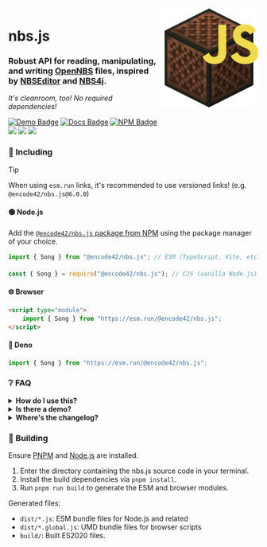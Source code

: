 [Docs]: https://encode42.github.io/nbs.js/docs/
[Docs Badge]: https://img.shields.io/badge/Docs-3178C6?labelColor=3178C6&logo=typescript&logoColor=white&style=flat-square
[NPM]: https://www.npmjs.com/package/@encode42/nbs.js
[NPM Badge]: https://img.shields.io/npm/v/@encode42/nbs.js?label=​&color=cb0000&labelColor=cb0000&logo=npm&logoColor=white&style=flat-square
[Changelog]: changelog.md
[Demo]: https://encode42.dev/nbs
[Demo Badge]: https://img.shields.io/badge/Demo-202b38?labelColor=202b38&logo=svelte&logoColor=white&style=flat-square
[Actions]: https://github.com/encode42/nbs.js/actions/workflows/build.yml
[Actions Badge]: https://img.shields.io/github/actions/workflow/status/encode42/nbs.js/build.yml?style=flat-square
[Support]: https://encode42.dev/support
[Support Badge]: https://img.shields.io/discord/646517284453613578?color=7289da&labelColor=7289da&label=​&logo=discord&logoColor=white&style=flat-square
[Codacy]: https://app.codacy.com/gh/encode42/nbs.js/dashboard
[Codacy Badge]: https://img.shields.io/codacy/grade/68f12c67186549b88ab7ada56ac83efc?color=172B4D&labelColor=172B4D&label=​&logo=codacy&style=flat-square

<img src=".github/assets/badge-lq.png" align="right" id="header">

# nbs.js
### Robust API for reading, manipulating, and writing [OpenNBS](https://opennbs.org) files, inspired by [NBSEditor](https://github.com/TheGreatFoxxy/NBSEditor/blob/408e3e58058bd72286fc7e9740d62a39a0c919dd/src/nbs.js) and [NBS4j](https://github.com/koca2000/NBS4j).

*It's cleanroom, too! No required dependencies!*

[![Demo Badge]][Demo] [![Docs Badge]][Docs] [![NPM Badge]][NPM]  
[![][Actions Badge]][Actions] [![][Codacy Badge]][Codacy] [![][Support Badge]][Support]

### 🔧 Including
> [!TIP]
> When using `esm.run` links, it's recommended to use versioned links! (e.g. `@encode42/nbs.js@6.0.0`)

#### 🟢 Node.js
Add the [`@encode42/nbs.js` package from NPM][NPM] using the package manager of your choice.

```js
import { Song } from "@encode42/nbs.js"; // ESM (TypeScript, Vite, etc.)

const { Song } = require("@encode42/nbs.js"); // CJS (vanilla Node.js)
```

#### 🌐 Browser
```html
<script type="module">
	import { Song } from "https://esm.run/@encode42/nbs.js";
</script>
```

#### 🦕 Deno
```js
import { Song } from "https://esm.run/@encode42/nbs.js";
```

### ❔ FAQ
<details>
<summary>
<b>How do I use this?</b>
</summary>

[Install nbs.js for your platform](#-including), then refer to the [documentation][Docs] and examples below.

There are more examples designed for use with Node.js in the [examples directory](/examples)!

<details>
<summary>
🟢 Node.js
</summary>

```js
// ESM (TypeScript, Vite, etc.)
import { readFileSync } from "node:fs";
import { fromArrayBuffer } from "@encode42/nbs.js";

// CJS (vanilla Node.js)
const { readFileSync } = require("fs");
const { fromArrayBuffer } = require("@encode42/nbs.js");

const songFile = readFileSync("song.nbs"); // Read the selected NBS file
const buffer = new Uint8Array(songFile).buffer; // Convert it into an ArrayBuffer
const song = fromArrayBuffer(buffer); // Parse the buffer

console.dir(song);
```
</details>

<details>
<summary>
🌐 Browser
</summary>

```html
<input type="file" id="file-input">

<script type="module">
	import { fromArrayBuffer } from "https://esm.run/@encode42/nbs.js"

	window.addEventListener("load", () => {
		const input = document.getElementById("file-input");

		// Initialize file input
		input.addEventListener("change", () => {
			const songFile = input.files[0]; // Read the selected NBS file
			songFile.arrayBuffer().then(buffer => { // Convert it into an ArrayBuffer
				const song = fromArrayBuffer(buffer); // Parse the buffer

				console.dir(song);
			});
		});
	});
</script>
```
</details>

<details>
<summary>
🦕 Deno
</summary>

```js
import { fromArrayBuffer } from "https://esm.run/@encode42/nbs.js";

const songFile = await Deno.readFile("song.nbs"); // Read the selected NBS file
const buffer = new Uint8Array(songFile).buffer; // Convert it into an ArrayBuffer
const song = fromArrayBuffer(buffer); // Parse the buffer

console.dir(song);
```
</details>
</details>

<details>
<summary>
<b>Is there a demo?</b>
</summary>

Yes! A demo site is located [here](https://encode42.dev/nbs). It serves as an example of how to read NBS files, allows you to edit the song structure, and plays the result through the browser.

This repository also contains [tests](/tests) that could be used as examples, and [examples designed for Node.js](/examples).
</details>

<details>
<summary>
<b>Where's the changelog?</b>
</summary>

I don't create GitHub releases, but I do keep a changelog [here][Changelog]!
</details>

### 🔨 Building
Ensure [PNPM](https://pnpm.io/) and [Node.js](https://nodejs.org/) are installed.

1. Enter the directory containing the nbs.js source code in your terminal.
2. Install the build dependencies via `pnpm install`.
3. Run `pnpm run build` to generate the ESM and browser modules.

Generated files:
- `dist/*.js`: ESM bundle files for Node.js and related
- `dist/*.global.js`: UMD bundle files for browser scripts
- `build/`: Built ES2020 files.
